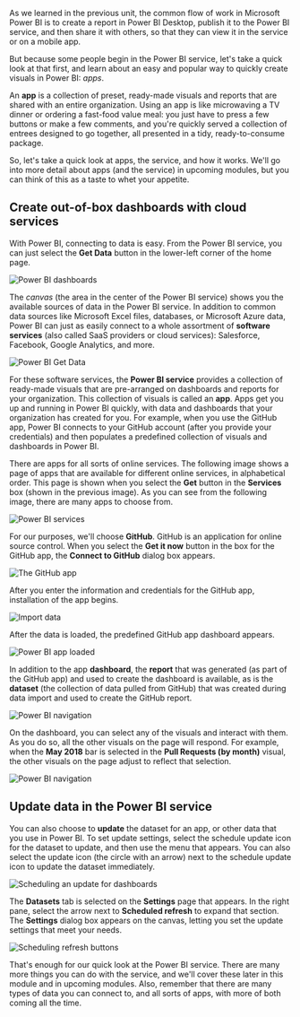 As we learned in the previous unit, the common flow of work in Microsoft Power BI is to create a report in Power BI Desktop, publish it to the Power BI service, and then share it with others, so that they can view it in the service or on a mobile app.

But because some people begin in the Power BI service, let's take a quick look at that first, and learn about an easy and popular way to quickly create visuals in Power BI: *apps*.

An **app** is a collection of preset, ready-made visuals and reports that are shared with an entire organization. Using an app is like microwaving a TV dinner or ordering a fast-food value meal: you just have to press a few buttons or make a few comments, and you're quickly served a collection of entrees designed to go together, all presented in a tidy, ready-to-consume package.

So, let's take a quick look at apps, the service, and how it works. We'll go into more detail about apps (and the service) in upcoming modules, but you can think of this as a taste to whet your appetite.

## Create out-of-box dashboards with cloud services
With Power BI, connecting to data is easy. From the Power BI service, you can just select the **Get Data** button in the lower-left corner of the home page.

![Power BI dashboards](../media/pbi-touring_01.png)

The *canvas* (the area in the center of the Power BI service) shows you the available sources of data in the Power BI service. In addition to common data sources like Microsoft Excel files, databases, or Microsoft Azure data, Power BI can just as easily connect to a whole assortment of **software services** (also called SaaS providers or cloud services): Salesforce, Facebook, Google Analytics, and more.

![Power BI Get Data](../media/pbi-touring_02.png)

For these software services, the **Power BI service** provides a collection of ready-made visuals that are pre-arranged on dashboards and reports for your organization. This collection of visuals is called an **app**. Apps get you up and running in Power BI quickly, with data and dashboards that your organization has created for you. For example, when you use the GitHub app, Power BI connects to your GitHub account (after you provide your credentials) and then populates a predefined collection of visuals and dashboards in Power BI.

There are apps for all sorts of online services. The following image shows a page of apps that are available for different online services, in alphabetical order. This page is shown when you select the **Get** button in the **Services** box (shown in the previous image). As you can see from the following image, there are many apps to choose from.

![Power BI services](../media/pbi-touring_03.png)

For our purposes, we'll choose **GitHub**. GitHub is an application for online source control. When you select the **Get it now** button in the box for the GitHub app, the **Connect to GitHub** dialog box appears. 

![The GitHub app](../media/pbi-touring_03b.png)

After you enter the information and credentials for the GitHub app, installation of the app begins.

![Import data](../media/pbi-touring_04.png)

After the data is loaded, the predefined GitHub app dashboard appears.

![Power BI app loaded](../media/pbi-touring_05.png)

In addition to the app **dashboard**, the **report** that was generated (as part of the GitHub app) and used to create the dashboard is available, as is the **dataset** (the collection of data pulled from GitHub) that was created during data import and used to create the GitHub report.

![Power BI navigation](../media/pbi-touring_06.png)

On the dashboard, you can select any of the visuals and interact with them. As you do so, all the other visuals on the page will respond. For example, when the **May 2018** bar is selected in the **Pull Requests (by month)** visual, the other visuals on the page adjust to reflect that selection.

![Power BI navigation](../media/pbi-touring_06b.png)

## Update data in the Power BI service
You can also choose to **update** the dataset for an app, or other data that you use in Power BI. To set update settings, select the schedule update icon for the dataset to update, and then use the menu that appears. You can also select the update icon (the circle with an arrow) next to the schedule update icon to update the dataset immediately.

![Scheduling an update for dashboards](../media/pbi-touring_09.png)

The **Datasets** tab is selected on the **Settings** page that appears. In the right pane, select the arrow next to **Scheduled refresh** to expand that section. The **Settings** dialog box appears on the canvas, letting you set the update settings that meet your needs.

![Scheduling refresh buttons](../media/pbi-touring_10.png)

That's enough for our quick look at the Power BI service. There are many more things you can do with the service, and we'll cover these later in this module and in upcoming modules. Also, remember that there are many types of data you can connect to, and all sorts of apps, with more of both coming all the time.

